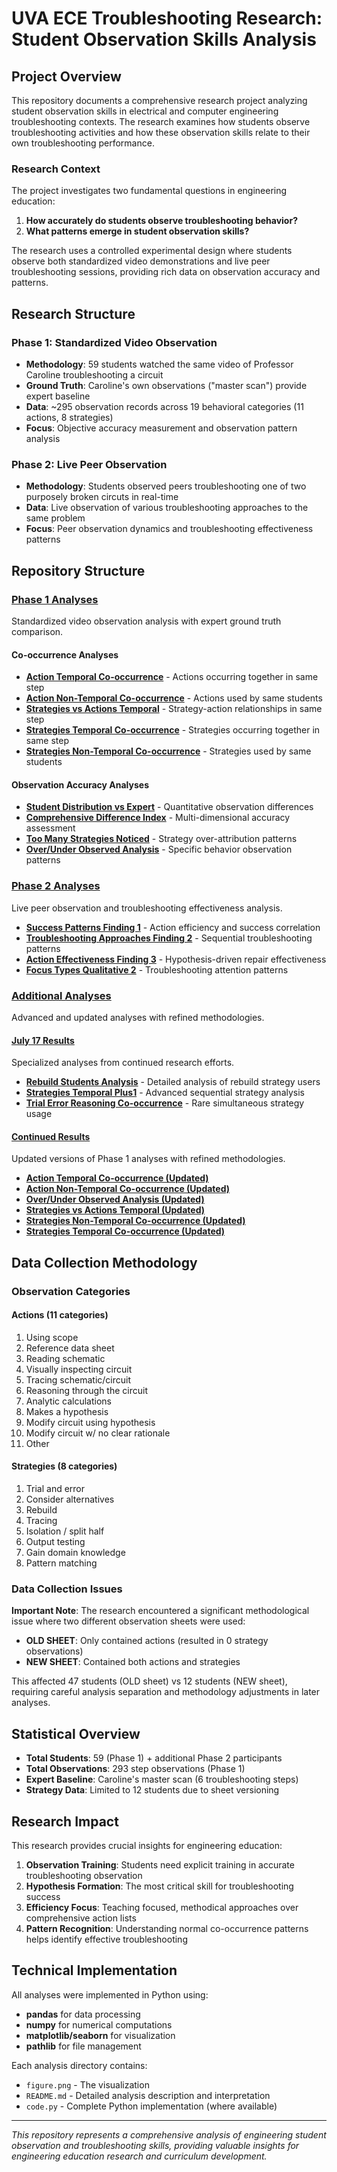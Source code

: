 # UVA ECE Troubleshooting Research: Student Observation Skills Analysis

## Project Overview

This repository documents a comprehensive research project analyzing student observation skills in electrical and computer engineering troubleshooting contexts. The research examines how students observe troubleshooting activities and how these observation skills relate to their own troubleshooting performance.

### Research Context

The project investigates two fundamental questions in engineering education:
1. **How accurately do students observe troubleshooting behavior?**
2. **What patterns emerge in student observation skills?**

The research uses a controlled experimental design where students observe both standardized video demonstrations and live peer troubleshooting sessions, providing rich data on observation accuracy and patterns.

## Research Structure

### Phase 1: Standardized Video Observation
- **Methodology**: 59 students watched the same video of Professor Caroline troubleshooting a circuit
- **Ground Truth**: Caroline's own observations ("master scan") provide expert baseline
- **Data**: ~295 observation records across 19 behavioral categories (11 actions, 8 strategies)
- **Focus**: Objective accuracy measurement and observation pattern analysis

### Phase 2: Live Peer Observation  
- **Methodology**: Students observed peers troubleshooting one of two purposely broken circuts in real-time
- **Data**: Live observation of various troubleshooting approaches to the same problem
- **Focus**: Peer observation dynamics and troubleshooting effectiveness patterns

## Repository Structure

### [Phase 1 Analyses](./Phase_1/)
Standardized video observation analysis with expert ground truth comparison.

#### Co-occurrence Analyses
- **[Action Temporal Co-occurrence](./Phase_1/Action_Temporal_Cooccurrence/)** - Actions occurring together in same step
- **[Action Non-Temporal Co-occurrence](./Phase_1/Action_NonTemporal_Cooccurrence/)** - Actions used by same students
- **[Strategies vs Actions Temporal](./Phase_1/Strategies_vs_Actions_Temporal/)** - Strategy-action relationships in same step
- **[Strategies Temporal Co-occurrence](./Phase_1/Strategies_Temporal_Cooccurrence/)** - Strategies occurring together in same step  
- **[Strategies Non-Temporal Co-occurrence](./Phase_1/Strategies_NonTemporal_Cooccurrence/)** - Strategies used by same students

#### Observation Accuracy Analyses  
- **[Student Distribution vs Expert](./Phase_1/Student_Distribution_vs_Expert/)** - Quantitative observation differences
- **[Comprehensive Difference Index](./Phase_1/Comprehensive_Difference_Index/)** - Multi-dimensional accuracy assessment
- **[Too Many Strategies Noticed](./Phase_1/Too_Many_Strategies_Noticed/)** - Strategy over-attribution patterns
- **[Over/Under Observed Analysis](./Phase_1/Over_Under_Observed_Analysis/)** - Specific behavior observation patterns

### [Phase 2 Analyses](./Phase_2/)
Live peer observation and troubleshooting effectiveness analysis.

- **[Success Patterns Finding 1](./Phase_2/Success_Patterns_Finding_1/)** - Action efficiency and success correlation
- **[Troubleshooting Approaches Finding 2](./Phase_2/Troubleshooting_Approaches_Finding_2/)** - Sequential troubleshooting patterns
- **[Action Effectiveness Finding 3](./Phase_2/Action_Effectiveness_Finding_3/)** - Hypothesis-driven repair effectiveness
- **[Focus Types Qualitative 2](./Phase_2/Focus_Types_Qualitative_2/)** - Troubleshooting attention patterns

### [Additional Analyses](./Additional_Analyses/)
Advanced and updated analyses with refined methodologies.

#### [July 17 Results](./Additional_Analyses/July_17_Results/)
Specialized analyses from continued research efforts.

- **[Rebuild Students Analysis](./Additional_Analyses/July_17_Results/Rebuild_Students_Analysis/)** - Detailed analysis of rebuild strategy users
- **[Strategies Temporal Plus1](./Additional_Analyses/July_17_Results/Strategies_Temporal_Plus1/)** - Advanced sequential strategy analysis
- **[Trial Error Reasoning Co-occurrence](./Additional_Analyses/July_17_Results/Trial_Error_Reasoning_Cooccurrence/)** - Rare simultaneous strategy usage

#### [Continued Results](./Additional_Analyses/Continued_Results/)
Updated versions of Phase 1 analyses with refined methodologies.

- **[Action Temporal Co-occurrence (Updated)](./Additional_Analyses/Continued_Results/Action_Temporal_Cooccurrence/)**
- **[Action Non-Temporal Co-occurrence (Updated)](./Additional_Analyses/Continued_Results/Action_NonTemporal_Cooccurrence/)**
- **[Over/Under Observed Analysis (Updated)](./Additional_Analyses/Continued_Results/Over_Under_Observed_Analysis/)**
- **[Strategies vs Actions Temporal (Updated)](./Additional_Analyses/Continued_Results/Strategies_vs_Actions_Temporal/)**
- **[Strategies Non-Temporal Co-occurrence (Updated)](./Additional_Analyses/Continued_Results/Strategies_NonTemporal_Cooccurrence/)**
- **[Strategies Temporal Co-occurrence (Updated)](./Additional_Analyses/Continued_Results/Strategies_Temporal_Cooccurrence/)**

## Data Collection Methodology

### Observation Categories

#### Actions (11 categories)
1. Using scope
2. Reference data sheet  
3. Reading schematic
4. Visually inspecting circuit
5. Tracing schematic/circuit
6. Reasoning through the circuit
7. Analytic calculations
8. Makes a hypothesis
9. Modify circuit using hypothesis
10. Modify circuit w/ no clear rationale
11. Other

#### Strategies (8 categories)
1. Trial and error
2. Consider alternatives
3. Rebuild
4. Tracing
5. Isolation / split half
6. Output testing
7. Gain domain knowledge
8. Pattern matching

### Data Collection Issues

**Important Note**: The research encountered a significant methodological issue where two different observation sheets were used:
- **OLD SHEET**: Only contained actions (resulted in 0 strategy observations)
- **NEW SHEET**: Contained both actions and strategies

This affected 47 students (OLD sheet) vs 12 students (NEW sheet), requiring careful analysis separation and methodology adjustments in later analyses.

## Statistical Overview

- **Total Students**: 59 (Phase 1) + additional Phase 2 participants
- **Total Observations**: 293 step observations (Phase 1)
- **Expert Baseline**: Caroline's master scan (6 troubleshooting steps)
- **Strategy Data**: Limited to 12 students due to sheet versioning

## Research Impact

This research provides crucial insights for engineering education:

1. **Observation Training**: Students need explicit training in accurate troubleshooting observation
2. **Hypothesis Formation**: The most critical skill for troubleshooting success
3. **Efficiency Focus**: Teaching focused, methodical approaches over comprehensive action lists
4. **Pattern Recognition**: Understanding normal co-occurrence patterns helps identify effective troubleshooting

## Technical Implementation

All analyses were implemented in Python using:
- **pandas** for data processing
- **numpy** for numerical computations
- **matplotlib/seaborn** for visualization
- **pathlib** for file management

Each analysis directory contains:
- `figure.png` - The visualization
- `README.md` - Detailed analysis description and interpretation
- `code.py` - Complete Python implementation (where available)

---

*This repository represents a comprehensive analysis of engineering student observation and troubleshooting skills, providing valuable insights for engineering education research and curriculum development.*
